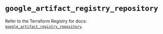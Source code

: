 # `google_artifact_registry_repository`

Refer to the Terraform Registry for docs: [`google_artifact_registry_repository`](https://registry.terraform.io/providers/hashicorp/google/5.22.0/docs/resources/artifact_registry_repository).
